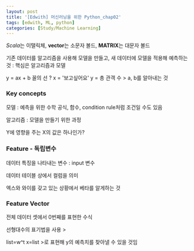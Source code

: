 ```yaml
---
layout: post
title: '[Edwith] 머신러닝을 위한 Python_chap02'
tags: [edwith, ML, python]
categories: [Study/Machine Learning]
---
```


*Scala*는 이탤릭체, **vector**는 소문자 볼드, **MATRIX**는 대문자 볼드



기존 데이터를 알고리즘을 사용해 모델을 만들고, 새 데이터에 모델을 적용해 예측하는 것 : 핵심은 알고리즘과 모델

y = ax + b 꼴의 선 ? x = '보고싶어요' y = 총 관객 수 > a, b를 알아내는 것



### Key concepts

모델 : 예측을 위한 수학 공식, 함수, condition rule처럼 조건일 수도 있음

알고리즘 : 모델을 만들기 위한 과정



Y에 영향을 주는 X의 값은 하나인가?



### Feature - 독립변수

데이터 특징을 나타내는 변수 : input 변수

데이터 테이블 상에서 컬럼을 의미

엑스와 와이를 갖고 있는 상황에서 베타를 알게하는 것



### Feature Vector

전체 데이터 셋에서 0번째를 표현한 수식

선형대수의 표기법을 사용 >

list=w^t x=list >로 표현해 y의 예측치를 찾아낼 수 있을 것임
